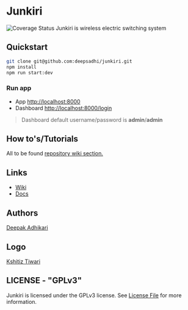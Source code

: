 Junkiri
=======
![Coverage Status](https://junkiri.github.io/images/ic_logo_small.png)
Junkiri is wireless electric switching system

## Quickstart

```bash
git clone git@github.com:deepsadhi/junkiri.git
npm install
npm run start:dev
```

### Run app
- App [http://localhost:8000](http://localhost:8000)
- Dashboard [http://localhost:8000/login](http://localhost:8000/login)
> Dashboard default username/password is **admin**/**admin**

## How to's/Tutorials

All to be found [repository wiki section.](https://github.com/deepsadhi/junkiri/wiki)

## Links

* [Wiki](http://github.com/deepsadhi/junkiri/wiki)
* [Docs](http://junkiri.github.io/docs)

## Authors

[Deepak Adhikari](http://github.com/deepsadhi)

## Logo
[Kshitiz Tiwari](https://dribbble.com/kshitiztiwari)

## LICENSE - "GPLv3"
Junkiri is licensed under the GPLv3 license. See [License File](https://github.com/deepsadhi/junkiri/blob/master/LICENSE) for more information.

